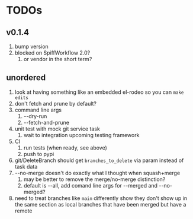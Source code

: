 # TODOs

## v0.1.4

1. bump version
1. blocked on SpiffWorkflow 2.0?
   1. or vendor in the short term?

## unordered

1. look at having something like an embedded el-rodeo so you can `make edits`
1. don't fetch and prune by default?
1. command line args
   1. --dry-run
   1. --fetch-and-prune
1. unit test with mock git service task
   1. wait to integration upcoming testing framework
1. CI
   1. run tests (when ready, see above)
   1. push to pypi
1. git/DeleteBranch should get `branches_to_delete` via param instead of task data
1. --no-merge doesn't do exactly what I thought when squash+merge
   1. may be better to remove the merge/no-merge distinction?
   1. default is --all, add comand line args for --merged and --no-merged?
1. need to treat branches like `main` differently show they don't show up in the
   same section as local branches that have been merged but have a remote